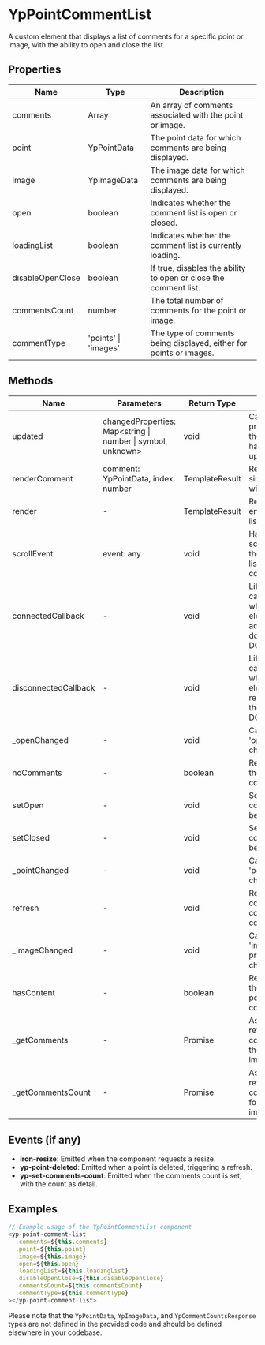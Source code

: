# YpPointCommentList

A custom element that displays a list of comments for a specific point or image, with the ability to open and close the list.

## Properties

| Name             | Type                        | Description                                                                 |
|------------------|-----------------------------|-----------------------------------------------------------------------------|
| comments         | Array<YpPointData>          | An array of comments associated with the point or image.                    |
| point            | YpPointData                 | The point data for which comments are being displayed.                      |
| image            | YpImageData                 | The image data for which comments are being displayed.                      |
| open             | boolean                     | Indicates whether the comment list is open or closed.                       |
| loadingList      | boolean                     | Indicates whether the comment list is currently loading.                    |
| disableOpenClose | boolean                     | If true, disables the ability to open or close the comment list.            |
| commentsCount    | number                      | The total number of comments for the point or image.                        |
| commentType      | 'points' \| 'images'        | The type of comments being displayed, either for points or images.          |

## Methods

| Name              | Parameters | Return Type | Description                                                                 |
|-------------------|------------|-------------|-----------------------------------------------------------------------------|
| updated           | changedProperties: Map<string \| number \| symbol, unknown> | void | Called when the properties of the component have been updated.              |
| renderComment     | comment: YpPointData, index: number | TemplateResult | Renders a single comment within the list.                                   |
| render            | -          | TemplateResult | Renders the entire comment list component.                                  |
| scrollEvent       | event: any | void | Handles the scroll event for the virtualized list of comments.              |
| connectedCallback | -          | void | Lifecycle callback called when the element is added to the document's DOM.  |
| disconnectedCallback | -      | void | Lifecycle callback called when the element is removed from the document's DOM. |
| _openChanged      | -          | void | Called when the 'open' property changes.                                    |
| noComments        | -          | boolean | Returns true if there are no comments.                                      |
| setOpen           | -          | void | Sets the comment list to be open.                                           |
| setClosed         | -          | void | Sets the comment list to be closed.                                         |
| _pointChanged     | -          | void | Called when the 'point' property changes.                                   |
| refresh           | -          | void | Refreshes the comments and comment count.                                   |
| _imageChanged     | -          | void | Called when the 'image' property changes.                                   |
| hasContent        | -          | boolean | Returns true if there is either point or image content.                      |
| _getComments      | -          | Promise<void> | Asynchronously retrieves the comments for the point or image.               |
| _getCommentsCount | -          | Promise<void> | Asynchronously retrieves the comment count for the point or image.          |

## Events (if any)

- **iron-resize**: Emitted when the component requests a resize.
- **yp-point-deleted**: Emitted when a point is deleted, triggering a refresh.
- **yp-set-comments-count**: Emitted when the comments count is set, with the count as detail.

## Examples

```typescript
// Example usage of the YpPointCommentList component
<yp-point-comment-list
  .comments=${this.comments}
  .point=${this.point}
  .image=${this.image}
  .open=${this.open}
  .loadingList=${this.loadingList}
  .disableOpenClose=${this.disableOpenClose}
  .commentsCount=${this.commentsCount}
  .commentType=${this.commentType}
></yp-point-comment-list>
```

Please note that the `YpPointData`, `YpImageData`, and `YpCommentCountsResponse` types are not defined in the provided code and should be defined elsewhere in your codebase.
